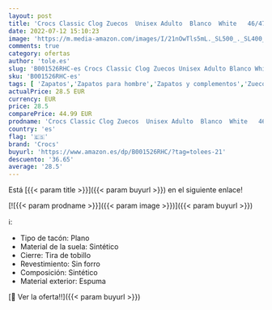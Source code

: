 ```yaml
---
layout: post
title: 'Crocs Classic Clog Zuecos  Unisex Adulto  Blanco  White   46/47 EU'
date: 2022-07-12 15:10:23
image: 'https://m.media-amazon.com/images/I/21nOwTls5mL._SL500_._SL400_.jpg'
comments: true
category: ofertas
author: 'tole.es'
slug: 'B001526RHC-es Crocs Classic Clog Zuecos Unisex Adulto Blanco White 46/47 EU'
sku: 'B001526RHC-es'
tags: [ 'Zapatos','Zapatos para hombre','Zapatos y complementos','Zuecos y mules para hombre','crocs','zuecos','🇪🇸', ]
actualPrice: 28.5 EUR
currency: EUR
price: 28.5
comparePrice: 44.99 EUR
prodname: 'Crocs Classic Clog Zuecos  Unisex Adulto  Blanco  White   46/47 EU'
country: 'es'
flag: '🇪🇸'
brand: 'Crocs'
buyurl: 'https://www.amazon.es/dp/B001526RHC/?tag=tolees-21'
descuento: '36.65'
average: '28.5'
---
```


Está [{{< param title >}}]({{< param buyurl >}}) en el siguiente enlace!

[![{{< param prodname >}}]({{< param image >}})]({{< param buyurl >}})

ℹ️:

- Tipo de tacón: Plano
- Material de la suela: Sintético
- Cierre: Tira de tobillo
- Revestimiento: Sin forro
- Composición: Sintético
- Material exterior: Espuma

[🛒 Ver la oferta!!]({{< param buyurl >}})
